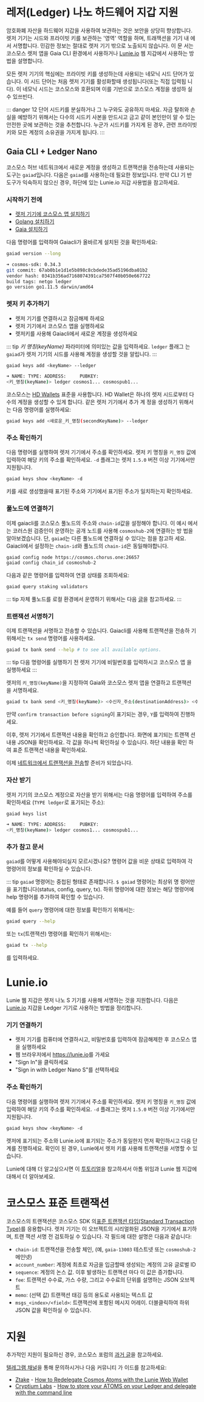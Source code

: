 <!-- markdown-link-check-disable -->

# 레저(Ledger) 나노 하드웨어 지갑 지원

암호화폐 자산을 하드웨어 지갑을 사용하여 보관하는 것은 보안을 상당히 향상합니다.
렛저 기기는 시드와 프라이빗 키를 보관하는 '영역' 역할을 하며, 트래잭션을 기기 내
에서 서명합니다. 민감한 정보는 절대로 렛저 기기 밖으로 노출되지 않습니다. 이 문
서는 코스모스 렛저 앱을 Gaia CLI 환경에서 사용하거나
[Lunie.io](https://lunie.io/#/) 웹 지갑에서 사용하는 방법을 설명합니다.

모든 렛저 기기의 핵심에는 프라이빗 키를 생성하는데 사용되는 네모닉 시드 단어가
있습니다. 이 시드 단어는 처음 렛저 기기를 활성화할때 생성됩니다(또는 직접 입력됩
니다). 이 네모닉 시드는 코스모스와 호환되며 이를 기반으로 코스모스 계정을 생성하
실 수 있쓰빈다.

::: danger 12 단어 시드키를 분실하거나 그 누구와도 공유하지 마세요. 자금 탈취와
손실을 예방하기 위해서는 다수의 시드키 사본을 만드시고 금고 같이 본인만이 알 수
있는 안전한 곳에 보관하는 것을 추천합니다. 누군가 시드키를 가지게 된 경우, 관련
프라이빗 키와 모든 계정의 소유권을 가지게 됩니다. :::

## Gaia CLI + Ledger Nano

코스모스 허브 네트워크에서 새로운 계정을 생성하고 트랜잭션을 전송하는데 사용되는
도구는 `gaiad`입니다. 다음은 `gaiad`를 사용하는데 필요한 정보입니다. 만약 CLI 기
반 도구가 익숙하지 않으신 경우, 하단에 있는 Lunie.io 지갑 사용법을 참고하세요.

### 시작하기 전에

*   [렛저 기기에 코스모스 앱 설치하기](https://github.com/cosmos/ledger-cosmos/blob/master/README.md#installing)
*   [Golang 설치하기](https://golang.org/doc/install)
*   [Gaia 설치하기](https://cosmos.network/docs/cosmos-hub/installation.html)

다음 명령어를 입력하여 Gaiacli가 올바르게 설치된 것을 확인하세요:

```bash
gaiad version --long

➜ cosmos-sdk: 0.34.3
git commit: 67ab0b1e1d1e5b898c8cbdede35ad5196dba01b2
vendor hash: 0341b356ad7168074391ca7507f40b050e667722
build tags: netgo ledger
go version go1.11.5 darwin/amd64

```

### 렛저 키 추가하기

*   렛저 기기를 연결하시고 잠금해제 하세요
*   렛저 기기에서 코스모스 앱을 실행하세요
*   렛저키를 사용해 Gaiacli에서 새로운 계정을 생성하세요

::: tip *키 명칭(keyName)* 파라미터에 의미있는 값을 입력하세요. `ledger` 플래그
는 `gaiad`가 렛저 기기의 시드를 사용해 계정을 생성할 것을 알립니다. :::

```bash
gaiad keys add <keyName> --ledger

➜ NAME: TYPE: ADDRESS:     PUBKEY:
<키_명칭(keyName)> ledger cosmos1... cosmospub1...
```

코스모스는 [HD Wallets](./hd-wallets.md) 표준을 사용합니다. HD Wallet은 하나의
렛저 시드로부터 다수의 계정을 생성할 수 있게 합니다. 같은 렛저 기기에서 추가 계
정을 생성하기 위해서는 다음 명령어를 실행하세요:

```bash
gaiad keys add <새로운_키_명칭(secondKeyName)> --ledger
```

### 주소 확인하기

다음 명령어를 실행하여 렛저 기기에서 주소를 확인하세요. 렛저 키 명칭을 `키_명칭`
값에 입력하여 해당 키의 주소를 확인하세요. `-d` 플래그는 렛저 `1.5.0` 버전 이상
기기에서만 지원됩니다.

```bash
gaiad keys show <keyName> -d
```

키를 새로 생성했을때 표기된 주소와 기기에서 표기된 주소가 일치하는지 확인하세요.

### 풀노드에 연결하기

이제 gaiacli를 코스모스 풀노드의 주소와 `chain-id`값을 설정해야 합니다. 이 예시
에서는 코러스원 검증인이 운영하는 공개 노드를 사용해 `cosmoshub-2`에 연결하는 방
법을 알아보겠습니다. 단, `gaiad`는 다른 풀노드에 연결하실 수 있다는 점을 참고하
세요. Gaiacli에서 설정하는 `chain-id`와 풀노드의 `chain-id`은 동일해야합니다.

```bash
gaiad config node https://cosmos.chorus.one:26657
gaiad config chain_id cosmoshub-2
```

다음과 같은 명령어를 입력하여 연결 상태를 조회하세요:

```bash
gaiad query staking validators
```

::: tip 자체 풀노드를 로컬 환경에서 운영하기 위해서는 다음
[글](https://cosmos.network/docs/cosmos-hub/join-mainnet.html#setting-up-a-new-node)을
참고하세요. :::

### 트랜잭션 서명하기

이제 트랜잭션을 서명하고 전송할 수 있습니다. Gaiacli를 사용해 트랜잭션을 전송하
기 위해서는 `tx send` 명령어를 사용하세요.

```bash
gaiad tx bank send --help # to see all available options.
```

::: tip 다음 명령어를 실행하기 전 렛저 기기에 비밀번호를 입력하시고 코스모스 앱
을 실행하세요 :::

렛저의 `키_명칭(keyName)`을 지정하여 Gaia와 코스모스 렛저 앱을 연결하고 트랜잭션
을 서명하세요.

```bash
gaiad tx bank send <키_명칭(keyName)> <수신자_주소(destinationAddress)> <수량(amount)><단위(denomination)>
```

만약 `confirm transaction before signing`이 표기되는 경우, `Y`를 입력하여 진행하
세요.

이후, 렛저 기기에서 트랜잭션 내용을 확인하고 승인합니다. 화면에 표기되는 트랜잭
션 내용 JSON을 확인하세요. 각 값을 하나씩 확인하실 수 있습니다. 하단 내용을 확인
하여 표준 트랜잭션 내용을 확인하세요.

이제
[네트워크에서 트랜잭션을 전송](./delegator-guide-cli.md#sending-transactions)할
준비가 되었습니다.

### 자산 받기

렛저 기기의 코스모스 계정으로 자산을 받기 위해서는 다음 명령어를 입력하여 주소를
확인하세요 (`TYPE ledger`로 표기되는 주소):

```bash
gaiad keys list

➜ NAME: TYPE: ADDRESS:     PUBKEY:
<키_명칭(keyName)> ledger cosmos1... cosmospub1...
```

### 추가 참고 문서

`gaiad`를 어떻게 사용해야되실지 모르시겠나요? 명령어 값을 비운 상태로 입력하여
각 명령어의 정보를 확인하실 수 있습니다.

::: tip `gaiad` 명령어는 중첩된 형태로 존재합니다. `$ gaiad` 명령어는 최상위 명
령어만을 표기합니다(status, config, query, tx). 하위 명령어에 대한 정보는 해당
명령어에 help 명령어를 추가하여 확인할 수 있습니다.

예를 들어 `query` 명령어에 대한 정보를 확인하기 위해서는:

```bash
gaiad query --help
```

또는 `tx`(트랜잭션) 명령어를 확인하기 위해서는:

```bash
gaiad tx --help
```

를 입력하세요.

# Lunie.io

<!-- markdown-link-check-disable-next-line -->

Lunie 웹 지갑은 렛저 나노 S 기기를 사용해 서명하는 것을 지원합니다. 다음은
[Lunie.io](https://lunie.io) 지갑을 Ledger 기기로 사용하는 방법을 정리합니다.

### 기기 연결하기

*   렛저 기기를 컴퓨터에 연결하시고, 비밀번호를 입력하여 잠금해제한 후 코스모스 앱
    을 실행하세요<!-- markdown-link-check-disable-next-line -->
*   웹 브라우저에서 <https://lunie.io>를 가세요
*   "Sign In"을 클릭하세요
*   "Sign in with Ledger Nano S"를 선택하세요

### 주소 확인하기

다음 명령어를 실행하여 렛저 기기에서 주소를 확인하세요. 렛저 키 명칭을 `키_명칭`
값에 입력하여 해당 키의 주소를 확인하세요. `-d` 플래그는 렛저 `1.5.0` 버전 이상
기기에서만 지원됩니다.

```bash
gaiad keys show <keyName> -d
```

렛저에 표기되는 주소와 Lunie.io에 표기되는 주소가 동일한지 먼저 확인하시고 다음
단계를 진행하세요. 확인이 된 경우, Lunie에서 렛저 키를 사용해 트랜잭션을 서명할
수 있습니다.

Lunie에 대해 더 알고싶으시면 이
[투토리얼](https://medium.com/easy2stake/how-to-delegate-re-delegate-un-delegate-cosmos-atoms-with-the-lunie-web-wallet-eb72369e52db)을
참고하셔서 아톰 위임과 Lunie 웹 지갑에 대해서 더 알아보세요.

# 코스모스 표준 트랜잭션

코스모스의 트랜잭션은 코스모스 SDK
의[표준 트랜잭션 타입(Standard Transaction Type)](https://godoc.org/github.com/cosmos/cosmos-sdk/x/auth#StdTx)를
응용합니다. 렛저 기기는 이 오브젝트의 시리얼화된 JSON을 기기에서 표기하며, 트랜
잭션 서명 전 검토하실 수 있습니다. 각 필드에 대한 설명은 다음과 같습니다:

*   `chain-id`: 트랜잭션을 전송할 체인, (예, `gaia-13003` 테스트넷 또는
    `cosmoshub-2` 메인넷)
*   `account_number`: 계정에 최초로 자금을 입금할때 생성되는 계정의 고유 글로벌 ID
*   `sequence`: 계정의 논스 값. 이후 발생하는 트랜잭션 마다 이 값은 증가합니다.
*   `fee`: 트랜잭션 수수료, 가스 수량, 그리고 수수료의 단위를 설명하는 JSON 오브젝
    트
*   `memo`: (선택 값) 트랜잭션 태깅 등의 용도로 사용되는 텍스트 값
*   `msgs_<index>/<field>`: 트랜잭션에 포함된 메시지 어레이. 더블클릭하여 하위
    JSON 값을 확인하실 수 있습니다.

# 지원

추가적인 지원이 필요하신 경우, 코스모스 포럼의
[과거 글](https://forum.cosmos.network/search?q=ledger)을 참고하세요.

[텔레그램 채널](https://t.me/cosmosproject)을 통해 문의하시거나 다음 커뮤니티 가
이드를 참고하세요:

*   [Ztake](https://medium.com/@miranugumanova) -
    [How to Redelegate Cosmos Atoms with the Lunie Web Wallet](https://medium.com/@miranugumanova/how-to-re-delegate-cosmos-atoms-with-lunie-web-wallet-8303752832c5)
*   [Cryptium Labs](https://medium.com/cryptium-cosmos) -
    [How to store your ATOMS on your Ledger and delegate with the command line](https://medium.com/cryptium-cosmos/how-to-store-your-cosmos-atoms-on-your-ledger-and-delegate-with-the-command-line-929eb29705f)

<!-- markdown-link-check-enable -->
